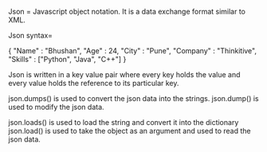 Json = Javascript object notation. It is a data exchange format similar to XML.

Json syntax=

{
"Name" : "Bhushan",
"Age" : 24,
"City" : "Pune",
"Company" : "Thinkitive",
"Skills" : ["Python", "Java", "C++"]
}

Json is written in a key value pair where every key holds the value and every value holds the reference to its particular key.

json.dumps() is used to convert the json data into the strings.
json.dump() is used to modify the json data.

json.loads() is used to load the string and convert it into the dictionary
json.load() is used to take the object as an argument and used to read the json data.
